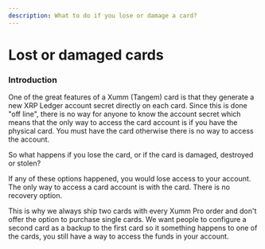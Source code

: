 ```yaml
---
description: What to do if you lose or damage a card?
---
```


# Lost or damaged cards

### Introduction

One of the great features of a Xumm (Tangem) card is that they generate a new XRP Ledger account secret directly on each card. Since this is done "off line", there is no way for anyone to know the account secret which means that the only way to access the card account is if you have the physical card. You must have the card otherwise there is no way to access the account.

So what happens if you lose the card, or if the card is damaged, destroyed or stolen?

If any of these options happened, you would lose access to your account. The only way to access a card account is with the card. There is no recovery option.

This is why we always ship two cards with every Xumm Pro order and don't offer the option to purchase single cards. We want people to configure a second card as a backup to the first card so it something happens to one of the cards, you still have a way to access the funds in your account.







